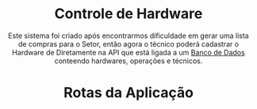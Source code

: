 <h1 align="center">Controle de Hardware</h1>
<p align="center">Este sistema foi criado após encontrarmos dificuldade em gerar uma lista de compras para o Setor, então agora o técnico poderá cadastrar o Hardware de Diretamente na API que está ligada a um <a href="https://github.com/quelsonls">Banco de Dados</a> conteendo hardwares, operações e técnicos.</p>



<h1 align="center">Rotas da Aplicação</h1>



